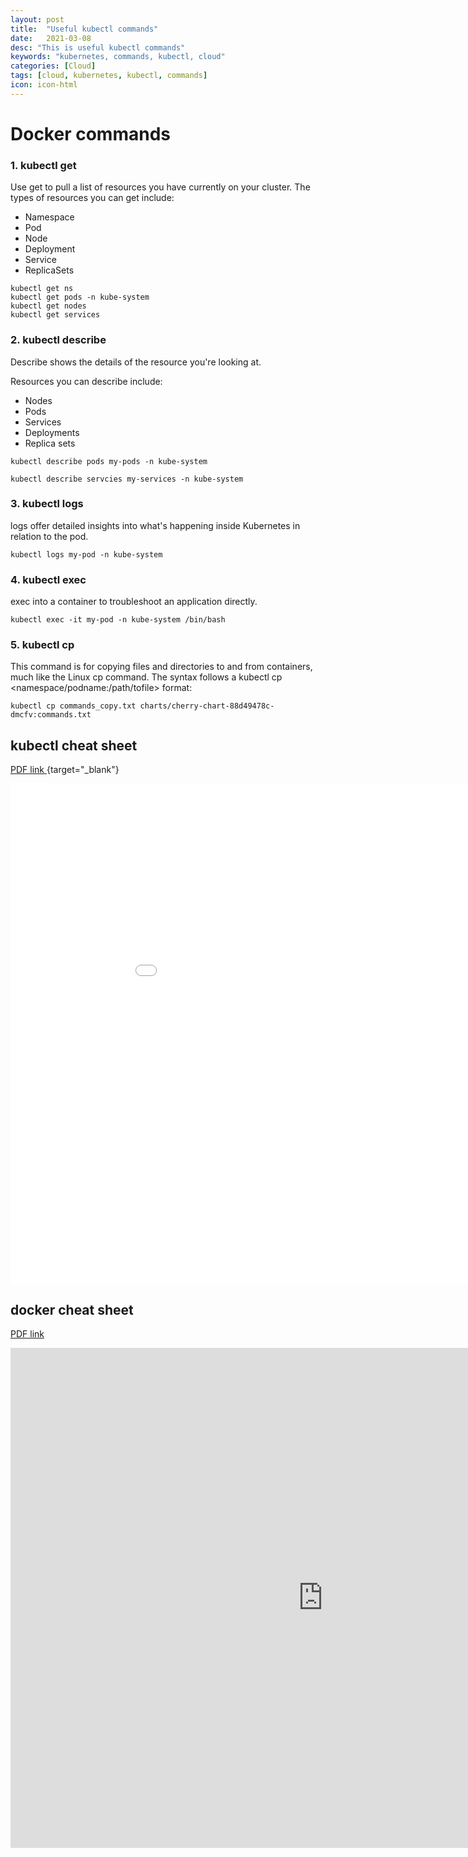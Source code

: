 ```yaml
---
layout: post
title:  "Useful kubectl commands"
date:   2021-03-08
desc: "This is useful kubectl commands"
keywords: "kubernetes, commands, kubectl, cloud"
categories: [Cloud]
tags: [cloud, kubernetes, kubectl, commands]
icon: icon-html
---
```


# Docker commands

### 1. kubectl get 

Use get to pull a list of resources you have currently on your cluster. The types of resources you can get include:

* Namespace
* Pod
* Node
* Deployment
* Service
* ReplicaSets

```
kubectl get ns
kubectl get pods -n kube-system
kubectl get nodes
kubectl get services
```

### 2. kubectl describe

Describe shows the details of the resource you're looking at.

Resources you can describe include:

* Nodes
* Pods
* Services
* Deployments
* Replica sets

```
kubectl describe pods my-pods -n kube-system

kubectl describe servcies my-services -n kube-system

```

### 3. kubectl logs

logs offer detailed insights into what's happening inside Kubernetes in relation to the pod.

```
kubectl logs my-pod -n kube-system
```

### 4. kubectl exec
exec into a container to troubleshoot an application directly.

```
kubectl exec -it my-pod -n kube-system /bin/bash
```

### 5. kubectl cp

This command is for copying files and directories to and from containers, much like the Linux cp command. The syntax follows a kubectl cp <filename> <namespace/podname:/path/tofile> format:

```
kubectl cp commands_copy.txt charts/cherry-chart-88d49478c-dmcfv:commands.txt
```


## kubectl cheat sheet 

<!-- Embed PDF File -->
 [PDF link ](../../resources/cheatsheet/kubernetes-cheat-sheet.pdf){target="_blank"}

<iframe src="../../resources/cheatsheet/kubernetes-cheat-sheet.pdf" style="width:1000px; height:800px;" frameborder="0" allowfullscreen></iframe>


## docker cheat sheet 

 [PDF link ](https://dockerlabs.collabnix.com/docker/cheatsheet/)
 
<!-- Embed PDF File -->
<iframe src="https://dockerlabs.collabnix.com/docker/cheatsheet/" style="width:1000px; height:800px;" frameborder="0" allowfullscreen></iframe>
